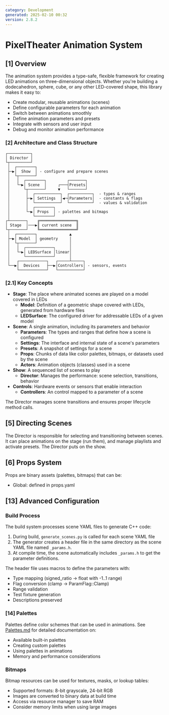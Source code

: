 ```yaml
---
category: Development
generated: 2025-02-10 00:32
version: 2.8.2
---
```


# PixelTheater Animation System

## [1] Overview

The animation system provides a type-safe, flexible framework for creating LED animations on three-dimensional objects. Whether you're building a dodecahedron, sphere, cube, or any other LED-covered shape, this library makes it easy to:

- Create modular, reusable animations (scenes)
- Define configurable parameters for each animation
- Switch between animations smoothly
- Define animation parameters and presets
- Integrate with sensors and user input
- Debug and monitor animation performance

### [2] Architecture and Class Structure

```text
┌──────────┐                                                   
│ Director │                                                   
└┬─────────┘                                                   
 │  ┌────────┐                                                 
 ├─▶│  Show  │ - configure and prepare scenes                  
 │  └┬───────┘                                                 
 │   │  ┌────────┐         ┌───────┐                           
 │   └─▶│ Scene  │     ┌───┤Presets│                           
 │      └┬───────┘     ▼   └───────┘                           
 │       │  ┌───────────┐  ┌──────────┐  - types & ranges      
 │       ├─▶│ Settings  │◀─┤Parameters│  - constants & flags   
 │       │  └───────────┘  └──────────┘  - values & validation 
 │       │  ┌────────┐                                         
 │       └─▶│ Props  │ - palettes and bitmaps                  
 │          └────────┘                                         
┌┴───────┐    ╔════════════════╗                               
│ Stage  │───▶║ current scene  ║                               
└┬───────┘    ╚════════════════╝                               
 │  ┌────────┐              ▲                                  
 ├─▶│ Model  │ geometry     │                                  
 │  └┬───────┘              │                                  
 │   │  ┌────────────┐      │                                  
 │   └─▶│ LEDSurface │linear│                                  
 │      └────────────┘      │                                  
 │   ┌────────────┐   ┌─────┴─────┐                            
 └──▶│  Devices   ├──▶│Controllers│ - sensors, events          
     └────────────┘   └───────────┘                                              
```

### [2.1] Key Concepts

- **Stage**: The place where animated scenes are played on a model covered in LEDs
  - **Model**: Definition of a geometric shape covered with LEDs, generated from hardware files
  - **LEDSurface**: The configured driver for addressable LEDs of a given model
- **Scene**: A single animation, including its parameters and behavior
  - **Parameters**: The types and ranges that define how a scene is configured
  - **Settings**: The interface and internal state of a scene's parameters
  - **Presets**: A snapshot of settings for a scene
  - **Props**: Chunks of data like color palettes, bitmaps, or datasets used by the scene
  - **Actors**: Animation objects (classes) used in a scene
- **Show**: A sequenced list of scenes to play
  - **Director**: Manages the performance: scene selection, transitions, behavior
- **Controls**: Hardware events or sensors that enable interaction
  - **Controllers**: An control mapped to a parameter of a scene

The Director manages scene transitions and ensures proper lifecycle method calls.

## [5] Directing Scenes

The Director is responsible for selecting and transitioning between scenes. It can place animations on the stage (run them), and manage playlists and activate presets. The Director puts on the show.

## [6] Props System

Props are binary assets (palettes, bitmaps) that can be:

- Global: defined in props.yaml

## [13] Advanced Configuration

### Build Process

The build system processes scene YAML files to generate C++ code:

1. During build, `generate_scenes.py` is called for each scene YAML file
2. The generator creates a header file in the same directory as the scene YAML file named `_params.h`.
3. At compile time, the scene automatically includes `_params.h` to get the parameter definitions.

The header file uses macros to define the parameters with:

- Type mapping (signed_ratio → float with -1..1 range)
- Flag conversion (clamp → ParamFlag::Clamp)
- Range validation
- Test fixture generation
- Descriptions preserved

### [14] Palettes

Palettes define color schemes that can be used in animations. See [Palettes.md](Palettes.md)
for detailed documentation on:

- Available built-in palettes
- Creating custom palettes
- Using palettes in animations
- Memory and performance considerations

### Bitmaps

Bitmap resources can be used for textures, masks, or lookup tables:

- Supported formats: 8-bit grayscale, 24-bit RGB
- Images are converted to binary data at build time
- Access via resource manager to save RAM
- Consider memory limits when using large images

